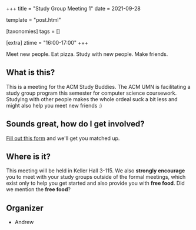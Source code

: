 +++
title = "Study Group Meeting 1"
date = 2021-09-28

template = "post.html"

[taxonomies]
tags = []

[extra]
ztime = "16:00-17:00"
+++

Meet new people. Eat pizza. Study with new people. Make friends.

<!-- more --> 

## What is this?

This is a meeting for the ACM Study Buddies. The ACM UMN is facilitating
a study group program this semester for computer science coursework.
Studying with other people makes the whole ordeal suck a bit less and
might also help you meet new friends :)

## Sounds great, how do I get involved?

[Fill out this
form](https://docs.google.com/forms/d/e/1FAIpQLSe_If4seETqZ-vXAh0raza49NvuAYzz8REmk4LBZU3-U_74-g/viewform)
and we'll get you matched up.

## Where is it?

This meeting will be held in Keller Hall 3-115. We also **strongly encourage** you to meet with your
study groups outside of the formal meetings, which exist only to help you get started and also
provide you with **free food**. Did we mention the **free food**?

## Organizer

* Andrew

